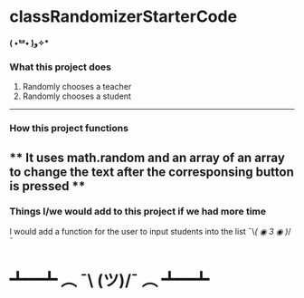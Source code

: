 
# classRandomizerStarterCode
**( •̀ᄇ• ́)ﻭ✧\*** 
### What this project does
1. Randomly chooses a teacher
2. Randomly chooses a student
---
### How this project functions
** It uses math.random and an array of an array to change the text after the corresponsing  button is pressed **
---
### Things I/we would add to this project if we had more time
I would add a function for the user to input students into the list ¯\\_( ◉ 3 ◉ )_/¯  

# ┻━┻ ︵ ¯\ (ツ)/¯ ︵ ┻━┻      